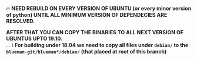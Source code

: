 




:fire: **NEED REBUILD ON EVERY VERSION OF UBUNTU (or every minor version of python) UNTIL ALL MINIMUM VERSION OF DEPENDECIES ARE RESOLVED.**

**AFTER THAT YOU CAN COPY THE BINARIES TO ALL NEXT VERSION OF UBUNTUS UPTO 19.10.**             
.
.
:information_source: **For building under 18.04 we need to copy all files under `debian/` to the `blueman-git/blueman*/debian/` (that placed at root of this branch)**
